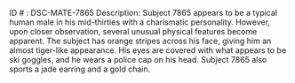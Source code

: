 ID # : DSC-MATE-7865
Description: Subject 7865 appears to be a typical human male in his mid-thirties with a charismatic personality. However, upon closer observation, several unusual physical features become apparent. The subject has orange stripes across his face, giving him an almost tiger-like appearance. His eyes are covered with what appears to be ski goggles, and he wears a police cap on his head. Subject 7865 also sports a jade earring and a gold chain.